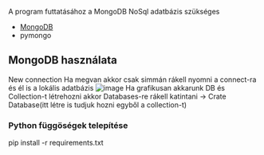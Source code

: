 A program futtatásához a MongoDB NoSql adatbázis szükséges
- [MongoDB](https://www.mongodb.com/try/download/community)
- pymongo

## MongoDB használata 
New connection
Ha megvan akkor csak simmán rákell nyomni a connect-ra és él is a lokális adatbázis
![image](https://user-images.githubusercontent.com/46134377/166658553-58a1d2bf-5f1a-477b-aa56-9c9f0d9dbe97.png)
Ha grafikusan akkarunk DB és Collection-t létrehozni akkor Databases-re rákell katintani -> Crate Database(itt létre is tudjuk hozni egyből a collection-t)

### Python függöségek telepítése
pip install -r requirements.txt
